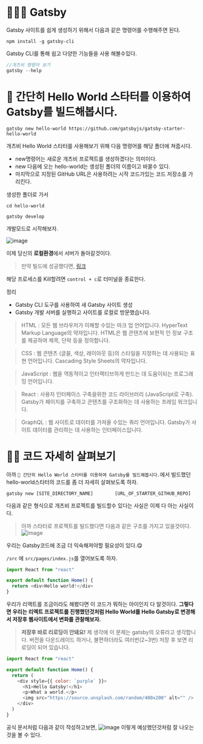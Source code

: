 # 🦹🏼‍♂️ Gatsby

Gatsby 사이트를 쉽게 생성하기 위해서 다음과 같은 명령어를 수행해주면 된다.
```
npm install -g gatsby-cli
```

Gatsby CLI를 통해 쉽고 다양한 기능들을 사용 해볼수있다.
```javascript
//개츠비 명령어 보기
gatsby --help
```

# 🏰 간단히 Hello World 스타터를 이용하여 Gatsby를 빌드해봅시다.
```
gatsby new hello-world https://github.com/gatsbyjs/gatsby-starter-hello-world
```

개츠비 Hello World 스타터를 사용해보기 위해 다음 명령어를 해당 폴더에 쳐줍시다.

- new명령어는 새로운 개츠비 프로젝트를 생성하겠다는 의미이다.
- new 다음에 오는 hello-world는 생성된 폴더의 이름이고 바꿀수 있다.
- 마지막으로 지정된 GitHub URL은 사용하려는 시작 코드가있는 코드 저장소를 가리킨다.

생성한 폴더로 가서
```
cd hello-world
```

```
gatsby develop
```
개발모드로 시작해보자.

![image](https://user-images.githubusercontent.com/48292190/115961222-6d05de80-a550-11eb-8419-637d2b62a1ec.png)

이제 당신의 **로컬환경**에서 서버가 돌아갈것이다.

> 만약 빌드에 성공했다면, [링크](http://localhost:8000/)

해당 프로세스를 Kill할려면 `control + c`로 터미널을 종료한다.

정리 
- Gatsby CLI 도구를 사용하여 새 Gatsby 사이트 생성
- Gatsby 개발 서버를 실행하고 사이트를 로컬로 방문했습니다.


> HTML : 모든 웹 브라우저가 이해할 수있는 마크 업 언어입니다. HyperText Markup Language의 약자입니다. HTML은 웹 콘텐츠에 보편적 인 정보 구조를 제공하여 제목, 단락 등을 정의합니다.

> CSS : 웹 콘텐츠 (글꼴, 색상, 레이아웃 등)의 스타일을 지정하는 데 사용되는 표현 언어입니다. Cascading Style Sheets의 약자입니다.

> JavaScript : 웹을 역동적이고 인터랙티브하게 만드는 데 도움이되는 프로그래밍 언어입니다.

> React : 사용자 인터페이스 구축을위한 코드 라이브러리 (JavaScript로 구축). Gatsby가 페이지를 구축하고 콘텐츠를 구조화하는 데 사용하는 프레임 워크입니다.

> GraphQL : 웹 사이트로 데이터를 가져올 수있는 쿼리 언어입니다. Gatsby가 사이트 데이터를 관리하는 데 사용하는 인터페이스입니다.

# 🕵️‍♂️ 코드 자세히 살펴보기 

아까 `🏰 간단히 Hello World 스타터를 이용하여 Gatsby를 빌드해봅시다.`에서 빌드했던 hello-world스타터의 코드를 좀 더 자세히 살펴보도록 하자.
```
gatsby new [SITE_DIRECTORY_NAME]        [URL_OF_STARTER_GITHUB_REPO]
```
다음과 같은 형식으로 개츠비 프로젝트를 빌드할수 있다는 사실은 이제 다 아는 사실이다.

> 아까 스타터로 프로젝트를 빌드했다면 다음과 같은 구조를 가지고 있을것이다.
![image](https://user-images.githubusercontent.com/48292190/115961609-16999f80-a552-11eb-881b-94581debbc2d.png)

우리는 Gatsby코드에 조금 더 익숙해져야할 필요성이 있다.😋

`/src` 에 `src/pages/index.js`를 열어보도록 하자.

```javascript
import React from "react"

export default function Home() {
  return <div>Hello world!</div>
}
```

우리가 리액트를 조금이라도 해봤다면 이 코드가 뭐하는 아이인지 다 알것이다.
**그렇다면 우리는 리액트 프로젝트를 진행했던것처럼 Hello World를 Hello Gatsby로 변경해서 저장후 웹사이트에서 변화를 관찰해보자.**

> **저장후 바로 리로딩이 안돼요!**
> 제 생각에 이 문제는 gatsby의 오류라고 생각합니다. 버전을 다운드레이드 하거나, 불편하더라도 여러번(2~3번) 저장 후 보면 리로딩이 되어 있습니다. 

```javascript
import React from "react"

export default function Home() {
  return (
    <div style={{ color: `purple` }}>
      <h1>Hello Gatsby!</h1>
      <p>What a world.</p>
      <img src="https://source.unsplash.com/random/400x200" alt="" />
    </div>
  )
}

```
공식 문서처럼 다음과 같이 작성하고보면, 
![image](https://user-images.githubusercontent.com/48292190/115962551-e6a0cb00-a556-11eb-9f26-f1cf2efb61d7.png)
이렇게 예상했던것처럼 잘 나오는 것을 볼 수 있다.

